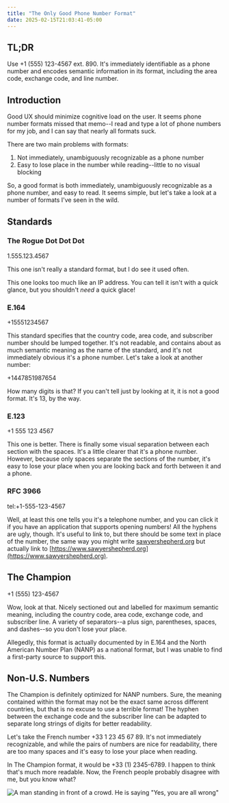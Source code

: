 ```yaml
---
title: "The Only Good Phone Number Format"
date: 2025-02-15T21:03:41-05:00
---
```


## TL;DR

Use +1 (555) 123-4567 ext. 890. It's immediately
identifiable as a phone number and encodes semantic
information in its format, including the area code, exchange
code, and line number.

## Introduction

Good UX should minimize cognitive load on the user. It seems
phone number formats missed that memo--I read and type a lot
of phone numbers for my job, and I can say that nearly all
formats suck.

There are two main problems with formats:
1. Not immediately, unambiguously recognizable as a phone number
2. Easy to lose place in the number while reading--little to
   no visual blocking

So, a good format is both immediately, unambiguously
recognizable as a phone number, and easy to read. It seems
simple, but let's take a look at a number of formats I've
seen in the wild.

## Standards

### The Rogue Dot Dot Dot

1.555.123.4567

This one isn't really a standard format, but I do see it
used often.

This one looks too much like an IP address. You can tell it
isn't with a quick glance, but you shouldn't *need* a quick
glace! 

### E.164

+15551234567

This standard specifies that the country code, area code,
and subscriber number should be lumped together. It's not
readable, and contains about as much semantic meaning as the
name of the standard, and it's not immediately obvious it's
a phone number. Let's take a look at another number:

+1447851987654

How many digits is that? If you can't tell just by looking
at it, it is not a good format. It's 13, by the way.

### E.123

+1 555 123 4567

This one is better. There is finally some visual separation
between each section with the spaces. It's a little clearer
that it's a phone number. However, because only spaces
separate the sections of the number, it's easy to lose your
place when you are looking back and forth between it and a
phone.

### RFC 3966

tel:+1-555-123-4567

Well, at least this one tells you it's a telephone number,
and you can click it if you have an application that
supports opening numbers! All the hyphens are ugly, though.
It's useful to link to, but there should be some text in
place of the number, the same way you might write
[sawyershepherd.org](https://sawyershepherd.org) but
actually link to [https://www.sawyershepherd.org](https://www.sawyershepherd.org).

## The Champion

+1 (555) 123-4567

Wow, look at that. Nicely sectioned out and labelled for
maximum semantic meaning, including the country code, area
code, exchange code, and subscriber line. A variety of
separators--a plus sign, parentheses, spaces, and dashes--so
you don't lose your place.

Allegedly, this format is actually documented by in E.164
and the North American Number Plan (NANP) as a national
format, but I was unable to find a first-party source to
support this.

## Non-U.S. Numbers

The Champion is definitely optimized for NANP numbers. Sure,
the meaning contained within the format may not be the exact
same across different countries, but that is no excuse to
use a terrible format! The hyphen between the exchange code
and the subscriber line can be adapted to separate long
strings of digits for better readability.

Let's take the French number +33 1 23 45 67 89. It's not
immediately recognizable, and while the pairs of numbers are
nice for readability, there are too many spaces and it's
easy to lose your place when reading.

In The Champion format, it would be +33 (1) 2345-6789. I
happen to think that's much more readable. Now, the French
people probably disagree with me, but you know what?

![A man standing in front of a crowd. He is saying "Yes, you are all wrong"](/images/you-are-all-wrong.jpg "Yes, you are all wrong")
